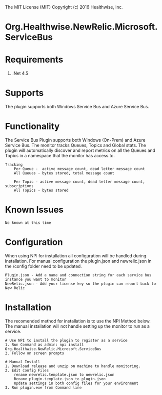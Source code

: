 The MIT License (MIT)
Copyright (c) 2016 Healthwise, Inc.

# Org.Healthwise.NewRelic.Microsoft.ServiceBus

# Requirements
1. .Net 4.5

# Supports
The plugin supports both Windows Service Bus and Azure Service Bus.

# Functionality
The Service Bus Plugin supports both Windows (On-Prem) and Azure Service Bus.  The monitor tracks Queues, Topics and Global stats.
The plugin will automatically discover and report metrics on all the Queues and Topics in a namespace that the monitor has access to.  

	Tracking
		Per Queue -  active message count, dead letter message count
		All Queues - bytes stored, total message count

		Per Topic - active message count, dead letter message count, subscriptions
		All Topics - bytes stored

# Known Issues
	No known at this time

# Configuration
When using NPI for installation all configuration will be handled during installation.  For manual configuration the plugin.json and newrelic.json in the /config folder need to be updated.

	Plugin.json - Add a name and connection string for each service bus instance you want to monitor
	NewRelic.json - Add your license key so the plugin can report back to New Relic

# Installation
The recomended method for installation is to use the NPI Method below.  The manual installation will not handle setting up the monitor to run as a service.

	# Use NPI to install the plugin to register as a service
	1. Run Command as admin: npi install Org.Healthwise.NewRelic.Microsoft.ServiceBus
	2. Follow on screen prompts

	# Manual Install
	1. Download release and unzip on machine to handle monitoring.
	2. Edit Config Files
		rename newrelic.template.json to newrelic.json
		Rename plugin.template.json to plugin.json
		Update settings in both config files for your environment
	3. Run plugin.exe from Command line